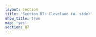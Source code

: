 ```yaml
---
layout: section
title: 'Section B7: Cleveland (W. side)'
show_title: true
map: 'yes'
section: B7
---
```

